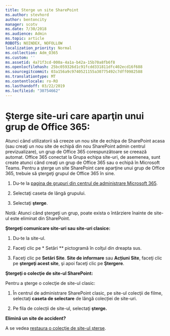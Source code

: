 ```yaml
---
title: Sterge un site SharePoint
ms.author: stevhord
author: bentoncity
manager: scotv
ms.date: 7/30/2018
ms.audience: Admin
ms.topic: article
ROBOTS: NOINDEX, NOFOLLOW
localization_priority: Normal
ms.collection: Adm_O365
ms.custom: ''
ms.assetid: 4a71f3cd-000a-4a1a-b42a-15b70a8fb6f8
ms.openlocfilehash: 25bc059326d1c91fcdd331811dfc402ecd16f688
ms.sourcegitcommit: 03a156a9c9740521155a30775492c7dff0982588
ms.translationtype: MT
ms.contentlocale: ro-RO
ms.lasthandoff: 03/22/2019
ms.locfileid: "30754662"
---
```

# <a name="delete-sites-that-belong-to-an-office-365-group"></a>Şterge site-uri care aparţin unui grup de Office 365:

Atunci când utilizatorii să creeze un nou site de echipa de SharePoint acasa (sau creaţi un nou site de echipă din nou SharePoint admin centrul previzualizare), un grup de Office 365 corespunzătoare se creează automat. Office 365 conectat la Grupa echipa site-uri, de asemenea, sunt create atunci când creaţi un grup de Office 365 sau o echipă în Microsoft Teams. Pentru a şterge un site SharePoint care aparţine unui grup de Office 365, trebuie să ştergeţi grupul de Office 365 în sine. 
  
1. Du-te la [pagina de grupuri din centrul de administrare Microsoft 365](https://portal.office.com/adminportal/home#/groups).
    
2. Selectaţi caseta de lângă grupului.
    
3. Selectaţi **şterge**.
    
Notă: Atunci când ştergeţi un grup, poate exista o întârziere înainte de site-ul este eliminat din SharePoint.
  
**Ştergeţi comunicare site-uri sau site-uri clasice:**

1. Du-te la site-ul.
  
2. Faceţi clic pe * Setări ** pictogramă în colţul din dreapta sus. 
  
3. Faceţi clic pe **Setări Site**. **Site de informare** sau **Acțiuni Site**, faceţi clic pe **ştergeţi acest site**, şi apoi faceţi clic pe **Ştergere**.
  
**Ştergeţi o colecţie de site-ul SharePoint:**

Pentru a şterge o colecţie de site-ul clasic:
  
1. În centrul de administrare SharePoint clasic, pe site-ul colecţii de filme, selectaţi **caseta de selectare** de lângă colecției de site-uri. 
    
2. Pe fila de colecții de site-ul, selectaţi **şterge.**
    
**Elimină un site de accident?**

A se vedea [restaura o colecţie de site-ul şterse](https://go.microsoft.com/fwlink/?linkid=867660).
  

